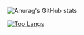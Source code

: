 ![Anurag's GitHub stats](https://github-readme-stats.vercel.app/api?username=sleiphir&theme=github_dark&show_icons=true)

[![Top Langs](https://github-readme-stats.vercel.app/api/top-langs/?username=sleiphir&theme=github_dark)](https://github.com/anuraghazra/github-readme-stats)
